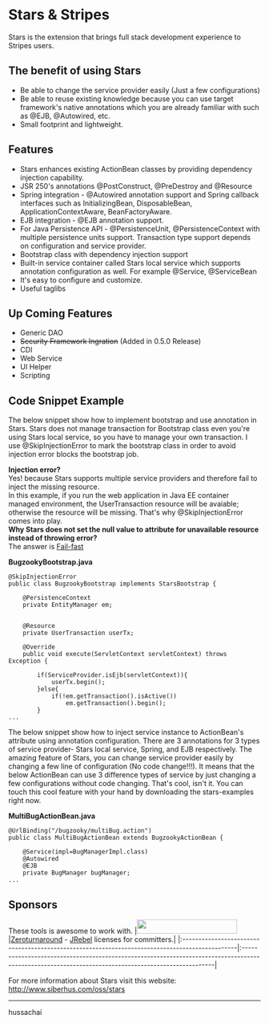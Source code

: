 # Stars & Stripes #
Stars is the extension that brings full stack development experience to Stripes users.

## The benefit of using Stars ##
  * Be able to change the service provider easily (Just a few configurations)
  * Be able to reuse existing knowledge because you can use target framework's native annotations which you are already familiar with such as @EJB, @Autowired, etc.
  * Small footprint and lightweight.

## Features ##
  * Stars enhances existing ActionBean classes by providing dependency injection capability.
  * JSR 250's annotations @PostConstruct, @PreDestroy and @Resource
  * Spring integration - @Autowired annotation support and Spring callback interfaces such as InitializingBean, DisposableBean, ApplicationContextAware, BeanFactoryAware.
  * EJB integration -  @EJB annotation support.
  * For Java Persistence API -  @PersistenceUnit, @PersistenceContext with multiple persistence units support. Transaction type support depends on configuration and service provider.
  * Bootstrap class with dependency injection support
  * Built-in service container called Stars local service which supports annotation configuration as well. For example @Service, @ServiceBean
  * It's easy to configure and customize.
  * Useful taglibs

## Up Coming Features ##
  * Generic DAO
  * ~~Security Framework Ingration~~ (Added in 0.5.0 Release)
  * CDI
  * Web Service
  * UI Helper
  * Scripting

## Code Snippet Example ##
The below snippet show how to implement bootstrap and use annotation in Stars.
Stars does not manage transaction for Bootstrap class even you're using Stars local service, so you have to manage your own transaction. I use @SkipInjectionError to
mark the bootstrap class in order to avoid injection error blocks the bootstrap job.

**Injection error?** <br />
Yes! because Stars supports multiple service providers and therefore
fail to inject the missing resource. <br />
In this example, if you run the web application in Java EE container managed environment, the UserTransaction resource will be avaiable; otherwise the resource will be missing. That's why @SkipInjectionError comes into play.<br />
**Why Stars does not set the null value to attribute for unavailable resource instead of throwing error?**<br />
The answer is <a href='http://en.wikipedia.org/wiki/Fail-fast'>Fail-fast</a><br />

**BugzookyBootstrap.java**
```
@SkipInjectionError
public class BugzookyBootstrap implements StarsBootstrap {

	@PersistenceContext
	private EntityManager em;
	
	
	@Resource
	private UserTransaction userTx;
	
	@Override
	public void execute(ServletContext servletContext) throws Exception {
		
		if(ServiceProvider.isEjb(servletContext)){
			userTx.begin();
		}else{
			if(!em.getTransaction().isActive()) 
				em.getTransaction().begin();
		}
...

```

The below snippet show how to inject service instance to ActionBean's attribute using
annotation configuration. There are 3 annotations for 3 types of service provider- Stars local service, Spring, and EJB respectively. The amazing feature of Stars, you can change service provider easily by changing a few line of configuration (No code change!!!). It means that the below ActionBean can use 3 difference types of service by just changing a few configurations without code changing. That's cool, isn't it. You can touch this cool feature with your hand by downloading the stars-examples right now.

**MultiBugActionBean.java**
```
@UrlBinding("/bugzooky/multiBug.action")
public class MultiBugActionBean extends BugzookyActionBean {
	
	@Service(impl=BugManagerImpl.class)
	@Autowired
	@EJB
	private BugManager bugManager;
...
```

## Sponsors ##
These tools is awesome to work with.
|<img src='http://www.siberhus.com/assets/sponcers/zeroturnaround.jpg' width='200' height='28' />|<a href='http://www.zeroturnaround.com/'>Zeroturnaround</a> - <a href='http://www.zeroturnaround.com/javarebel/'>JRebel</a> licenses for committers.|
|:-----------------------------------------------------------------------------------------------|:---------------------------------------------------------------------------------------------------------------------------------------------------|


For more information about Stars visit this website: http://www.siberhus.com/oss/stars

---

hussachai